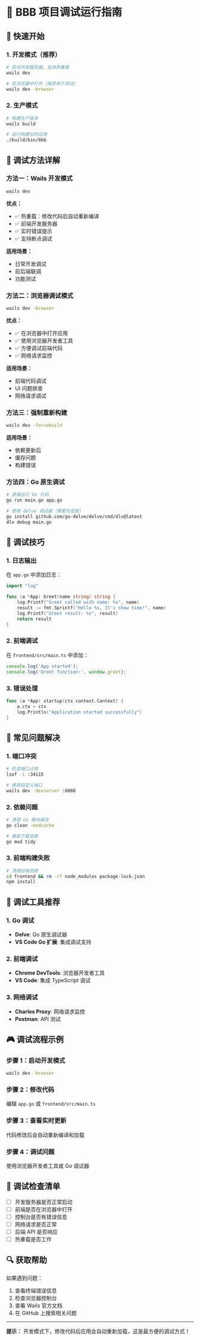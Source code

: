 # 🐛 BBB 项目调试运行指南

## 🚀 快速开始

### 1. 开发模式（推荐）
```bash
# 启动开发服务器，支持热重载
wails dev

# 在浏览器中打开（推荐用于调试）
wails dev -browser
```

### 2. 生产模式
```bash
# 构建生产版本
wails build

# 运行构建后的应用
./build/bin/bbb
```

## 🔧 调试方法详解

### 方法一：Wails 开发模式
```bash
wails dev
```
**优点：**
- ✅ 热重载：修改代码后自动重新编译
- ✅ 前端开发服务器
- ✅ 实时错误提示
- ✅ 支持断点调试

**适用场景：**
- 日常开发调试
- 前后端联调
- 功能测试

### 方法二：浏览器调试模式
```bash
wails dev -browser
```
**优点：**
- ✅ 在浏览器中打开应用
- ✅ 使用浏览器开发者工具
- ✅ 方便调试前端代码
- ✅ 网络请求监控

**适用场景：**
- 前端代码调试
- UI 问题排查
- 网络请求调试

### 方法三：强制重新构建
```bash
wails dev -forcebuild
```
**适用场景：**
- 依赖更新后
- 缓存问题
- 构建错误

### 方法四：Go 原生调试
```bash
# 直接运行 Go 代码
go run main.go app.go

# 使用 delve 调试器（需要先安装）
go install github.com/go-delve/delve/cmd/dlv@latest
dlv debug main.go
```

## 🎯 调试技巧

### 1. 日志输出
在 `app.go` 中添加日志：
```go
import "log"

func (a *App) Greet(name string) string {
    log.Printf("Greet called with name: %s", name)
    result := fmt.Sprintf("Hello %s, It's show time!", name)
    log.Printf("Greet result: %s", result)
    return result
}
```

### 2. 前端调试
在 `frontend/src/main.ts` 中添加：
```typescript
console.log('App started');
console.log('Greet function:', window.greet);
```

### 3. 错误处理
```go
func (a *App) startup(ctx context.Context) {
    a.ctx = ctx
    log.Println("Application started successfully")
}
```

## 🚨 常见问题解决

### 1. 端口冲突
```bash
# 检查端口占用
lsof -i :34115

# 使用自定义端口
wails dev -devserver :8080
```

### 2. 依赖问题
```bash
# 清理 Go 模块缓存
go clean -modcache

# 重新下载依赖
go mod tidy
```

### 3. 前端构建失败
```bash
# 清理前端依赖
cd frontend && rm -rf node_modules package-lock.json
npm install
```

## 📱 调试工具推荐

### 1. Go 调试
- **Delve**: Go 原生调试器
- **VS Code Go 扩展**: 集成调试支持

### 2. 前端调试
- **Chrome DevTools**: 浏览器开发者工具
- **VS Code**: 集成 TypeScript 调试

### 3. 网络调试
- **Charles Proxy**: 网络请求监控
- **Postman**: API 测试

## 🎮 调试流程示例

### 步骤 1：启动开发模式
```bash
wails dev -browser
```

### 步骤 2：修改代码
编辑 `app.go` 或 `frontend/src/main.ts`

### 步骤 3：查看实时更新
代码修改后会自动重新编译和加载

### 步骤 4：调试问题
使用浏览器开发者工具或 Go 调试器

## 📝 调试检查清单

- [ ] 开发服务器是否正常启动
- [ ] 前端是否在浏览器中打开
- [ ] 控制台是否有错误信息
- [ ] 网络请求是否正常
- [ ] 后端 API 是否响应
- [ ] 热重载是否工作

## 🔍 获取帮助

如果遇到问题：
1. 查看终端错误信息
2. 检查浏览器控制台
3. 查看 Wails 官方文档
4. 在 GitHub 上搜索相关问题

---

**提示：** 开发模式下，修改代码后应用会自动重新加载，这是最方便的调试方式！
